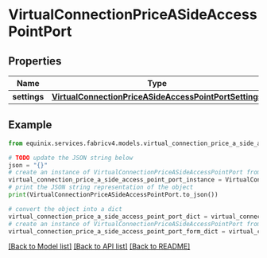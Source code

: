 # VirtualConnectionPriceASideAccessPointPort


## Properties

Name | Type | Description | Notes
------------ | ------------- | ------------- | -------------
**settings** | [**VirtualConnectionPriceASideAccessPointPortSettings**](VirtualConnectionPriceASideAccessPointPortSettings.md) |  | [optional] 

## Example

```python
from equinix.services.fabricv4.models.virtual_connection_price_a_side_access_point_port import VirtualConnectionPriceASideAccessPointPort

# TODO update the JSON string below
json = "{}"
# create an instance of VirtualConnectionPriceASideAccessPointPort from a JSON string
virtual_connection_price_a_side_access_point_port_instance = VirtualConnectionPriceASideAccessPointPort.from_json(json)
# print the JSON string representation of the object
print(VirtualConnectionPriceASideAccessPointPort.to_json())

# convert the object into a dict
virtual_connection_price_a_side_access_point_port_dict = virtual_connection_price_a_side_access_point_port_instance.to_dict()
# create an instance of VirtualConnectionPriceASideAccessPointPort from a dict
virtual_connection_price_a_side_access_point_port_form_dict = virtual_connection_price_a_side_access_point_port.from_dict(virtual_connection_price_a_side_access_point_port_dict)
```
[[Back to Model list]](../README.md#documentation-for-models) [[Back to API list]](../README.md#documentation-for-api-endpoints) [[Back to README]](../README.md)


